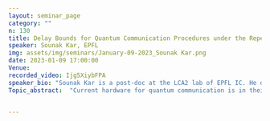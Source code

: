 ```yaml
---
layout: seminar_page
category: ""
n: 130
title: Delay Bounds for Quantum Communication Procedures under the Repeat-Until-Success Framework.
speaker: Sounak Kar, EPFL
img: assets/img/seminars/January-09-2023_Sounak Kar.png
date: 2023-01-09 17:00:00 
Venue: 
recorded_video: Ijg5XiybFPA
speaker_bio: "Sounak Kar is a post-doc at the LCA2 lab of EPFL IC. He defended his PhD thesis in Oct’21 at Technical University of Darmstadt. Previously, he obtained his bachelor’s and master’s degree from Indian Statistical Institute, Kolkata. He is broadly interested in analyzing network performance using tools from Probability theory." 
Topic_abstract:  "Current hardware for quantum communication is in their nascent stage and consequently is way less efficient compared to their classical counterparts. Thus, existing quantum communication procedures must be repeated multiple times before observing the first success. Naturally, this phenomenon extends to higher-order procedures comprising smaller procedures termed units, where the procedure starts afresh if any of the smaller units fails. Elkouss et al model this phenomenon using the repeat-until-success framework in discrete time. In this talk, we discuss the continuous extension of their approach and propose a general framework that accounts for procedures where the success probability is dependent upon constituent steps of the procedure itself. We further show that the time until a procedure is successfully executed is sub-exponential given the time for a single attempt is sub-exponential and subsequently derive delay bounds for certain quantum communication primitives. Finally, we talk about the delay bound of BB84 quantum key distribution protocol in its simplest form and propose a fast simulation scheme for the time until the protocol is successful. The talk is based on joint work with Jean-Yves Le Boudec."


---
```



